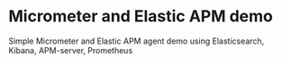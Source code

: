 # Micrometer and Elastic APM demo

Simple Micrometer and Elastic APM agent demo using Elasticsearch, Kibana, APM-server, Prometheus
